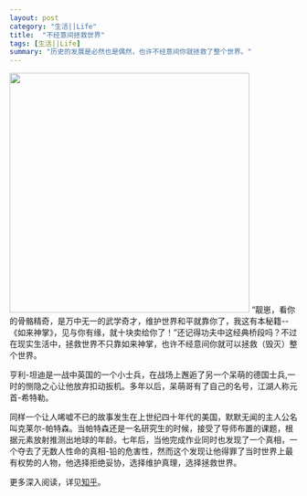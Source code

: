 ```yaml
---
layout: post
category: "生活||Life"
title:  "不经意间拯救世界"
tags: [生活||Life]
summary: "历史的发展是必然也是偶然，也许不经意间你就拯救了整个世界。"
---
```

<img alt="" border="0" src="http://ww3.sinaimg.cn/large/4df62ff3jw1ep54dyow2xj20fa070mxo.jpg" width=420px>   
“靓崽，看你的骨骼精奇，是万中无一的武学奇才，维护世界和平就靠你了，我这有本秘籍--《如来神掌》，见与你有缘，就十块卖给你了！”还记得功夫中这经典桥段吗？不过在现实生活中，拯救世界不只靠如来神掌，也许不经意间你就可以拯救（毁灭）整个世界。    

亨利-坦迪是一战中英国的一个小士兵，在战场上邂逅了另一个呆萌的德国士兵,一时的恻隐之心让他放弃扣动扳机。多年以后，呆萌哥有了自己的名号，江湖人称元首-希特勒。

同样一个让人唏嘘不已的故事发生在上世纪四十年代的美国，默默无闻的主人公名叫克莱尔-帕特森。当帕特森还是一名研究生的时候，接受了导师布置的课题，根据元素放射推测出地球的年龄。七年后，当他完成作业同时也发现了一个真相，一个夺去了无数人性命的真相-铅的危害性，然而这个发现让他得罪了当时世界上最有权势的人物，他选择拒绝妥协，选择维护真理，选择拯救世界。    

更多深入阅读，详见[知乎](http://www.zhihu.com/question/27549647/answer/37364544)。   
